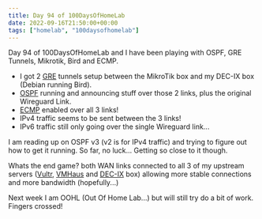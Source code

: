 ```yaml
---
title: Day 94 of 100DaysOfHomeLab
date: 2022-09-16T21:50:00+00:00
tags: ["homelab", "100daysofhomelab"]
---
```

Day 94 of 100DaysOfHomeLab and I have been playing with OSPF, GRE Tunnels, Mikrotik, Bird and ECMP.

* I got 2 [GRE](https://en.wikipedia.org/wiki/Generic_Routing_Encapsulation) tunnels setup between the MikroTik box and my DEC-IX box (Debian running Bird).
* [OSPF](https://en.wikipedia.org/wiki/Open_Shortest_Path_First) running and announcing stuff over those 2 links, plus the original Wireguard Link.
* [ECMP](https://en.wikipedia.org/wiki/Equal-cost_multi-path_routing) enabled over all 3 links!
* IPv4 traffic seems to be sent between the 3 links!
* IPv6 traffic still only going over the single Wireguard link...

I am reading up on OSPF v3 (v2 is for IPv4 traffic) and trying to figure out how to get it running. So far, no luck... Getting so close to it though.

Whats the end game? both WAN links connected to all 3 of my upstream servers ([Vultr](https://www.vultr.com/?ref=6925432), [VMHaus](https://www.vmhaus.com/) and [DEC-IX](https://www.de-cix.net/) box) allowing more stable connections and more bandwidth (hopefully...)

Next week I am OOHL (Out Of Home Lab...) but will still try do a bit of work. Fingers crossed!
